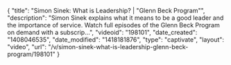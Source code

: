 {
    "title": "Simon Sinek: What is Leadership? | \"Glenn Beck Program\"",
    "description": "Simon Sinek explains what it means to be a good leader and the importance of service. Watch full episodes of the Glenn Beck Program on demand with a subscrip...",
    "videoid": "198101",
    "date_created": "1408046535",
    "date_modified": "1418181876",
    "type": "captivate",
    "layout": "video",
    "url": "\/v\/simon-sinek-what-is-leadership-glenn-beck-program\/198101"
}